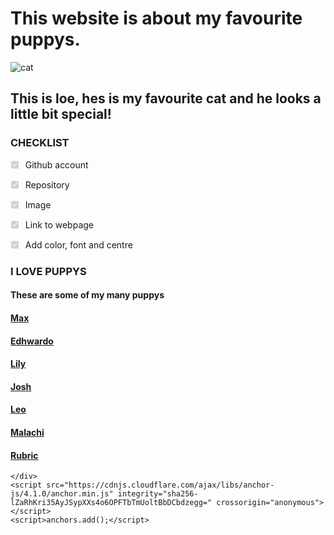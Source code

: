 <title>Leo | LeoWilson</title>
<meta name="generator" content="Jekyll v3.9.5">
<meta property="og:title" content="Leo">
<meta property="og:locale" content="en_US">
<link rel="canonical" href="https://edwinniscute.github.io/">
<meta property="og:url" content="https://edwinniscute.github.io/">
<meta property="og:site_name" content="Leo Wilson">
<meta property="og:type" content="website">
<meta name="twitter:card" content="summary">
<meta property="twitter:title" content="Leo">
<script type="application/ld+json">
{"@context":"https://schema.org","@type":"WebSite","headline":"Leo","name":"Leo Wilson","url":"https://edwinniscute.github.io/"}</script>
<!-- End Jekyll SEO tag -->


<!-- Setup Google Analytics -->



<!-- You can set your favicon here -->
<!-- link rel="shortcut icon" type="image/x-icon" href="/favicon.ico" -->

<!-- end custom head snippets -->

<body>
    <div class="container-lg px-3 my-5 markdown-body">
      

<h1 id="this-website-is-about-my-favourite-puppys">This website is about my favourite puppys.<a class="anchorjs-link " href="#this-website-is-about-my-favourite-puppys" aria-label="Anchor" data-anchorjs-icon="" style="font: 1em / 1 anchorjs-icons; padding-left: 0.375em;"></a></h1>

<p><img src="https://i.pinimg.com/474x/65/11/b7/6511b73fd51f054d5daa2720dbaf38a8--ugly-dogs-pet-pictures.jpg" alt="cat"></p>

<h2 id="this-is-loe-hes-is-my-favourite-puppy-and-he-looks-a-little-bit-special">This is loe, hes is my favourite cat and he looks a little bit special!<a class="anchorjs-link " href="#this-is-loe-hes-is-my-favourite-cat-and-he-looks-a-little-bit-special" aria-label="Anchor" data-anchorjs-icon="" style="font: 1em / 1 anchorjs-icons; padding-left: 0.375em;"></a></h2>

<h3 id="checklist">CHECKLIST<a class="anchorjs-link " href="#checklist" aria-label="Anchor" data-anchorjs-icon="" style="font: 1em / 1 anchorjs-icons; padding-left: 0.375em;"></a></h3>

<ul class="task-list">
  <li class="task-list-item">
    <p><input type="checkbox" class="task-list-item-checkbox" disabled="disabled" checked="checked">Github account</p>
  </li>
  <li class="task-list-item">
    <p><input type="checkbox" class="task-list-item-checkbox" disabled="disabled" checked="checked">Repository</p>
  </li>
  <li class="task-list-item">
    <p><input type="checkbox" class="task-list-item-checkbox" disabled="disabled" checked="checked">Image</p>
  </li>
  <li class="task-list-item">
    <p><input type="checkbox" class="task-list-item-checkbox" disabled="disabled" checked="checked">Link to webpage</p>
  </li>
  <li class="task-list-item">
    <p><input type="checkbox" class="task-list-item-checkbox" disabled="disabled" checked="checked">Add color, font and centre</p>
  </li>
</ul>

<h3 id="i-love-cats">I LOVE PUPPYS<a class="anchorjs-link " href="#i-love-puppys" aria-label="Anchor" data-anchorjs-icon="" style="font: 1em / 1 anchorjs-icons; padding-left: 0.375em;"></a></h3>

<h4 id="these-are-some-of-my-many-puppys">These are some of my many puppys<a class="anchorjs-link " href="#these-are-some-of-my-many-puppys" aria-label="Anchor" data-anchorjs-icon="" style="font: 1em / 1 anchorjs-icons; padding-left: 0.375em;"></a></h4>

<h4 id="max"><a href="https://edwinniscute.github.io/Max/">Max</a><a class="anchorjs-link " href="#Max" aria-label="Anchor" data-anchorjs-icon="" style="font: 1em / 1 anchorjs-icons; padding-left: 0.375em;"></a></h4>

<h4 id="edhwardo"><a href="https://edwinniscute.github.io/Edhwardo/">Edhwardo</a><a class="anchorjs-link " href="#Edhwardo" aria-label="Anchor" data-anchorjs-icon="" style="font: 1em / 1 anchorjs-icons; padding-left: 0.375em;"></a></h4>

<h4 id="Lily"><a href="https://edwinniscute.github.io/Lily/">Lily</a><a class="anchorjs-link " href="#lily" aria-label="Anchor" data-anchorjs-icon="" style="font: 1em / 1 anchorjs-icons; padding-left: 0.375em;"></a></h4>

<h4 id="Josh"><a href="https://edwinniscute.github.io/Josh/">Josh</a><a class="anchorjs-link " href="#Josh" aria-label="Anchor" data-anchorjs-icon="" style="font: 1em / 1 anchorjs-icons; padding-left: 0.375em;"></a></h4>

<h4 id="leo"><a href="https://edwinniscute.github.io/Leo/">Leo</a><a class="anchorjs-link " href="#Leo" aria-label="Anchor" data-anchorjs-icon="" style="font: 1em / 1 anchorjs-icons; padding-left: 0.375em;"></a></h4>

<h4 id="malachi"><a href="https://edwinniscute.github.io/Malachi/">Malachi</a><a class="anchorjs-link " href="#malachi" aria-label="Anchor" data-anchorjs-icon="" style="font: 1em / 1 anchorjs-icons; padding-left: 0.375em;"></a></h4>

<h4 id="rubric"><a href="https://edwinnwong.github.io/Rubric/">Rubric</a><a class="anchorjs-link " href="#rubric" aria-label="Anchor" data-anchorjs-icon="" style="font: 1em / 1 anchorjs-icons; padding-left: 0.375em;"></a></h4>


      
    </div>
    <script src="https://cdnjs.cloudflare.com/ajax/libs/anchor-js/4.1.0/anchor.min.js" integrity="sha256-lZaRhKri35AyJSypXXs4o6OPFTbTmUoltBbDCbdzegg=" crossorigin="anonymous"></script>
    <script>anchors.add();</script>
  

</body>
